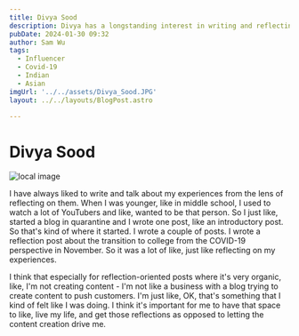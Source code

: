 ```yaml
---
title: Divya Sood
description: Divya has a longstanding interest in writing and reflecting on personal experiences, starting a blog during quarantine to share organic reflections. 
pubDate: 2024-01-30 09:32
author: Sam Wu
tags:
  - Influencer
  - Covid-19
  - Indian
  - Asian
imgUrl: '../../assets/Divya_Sood.JPG'
layout: ../../layouts/BlogPost.astro

---
```

# Divya Sood

![local image](/../src/assets/Divya_Sood.JPG)

I have always liked to write and talk about my experiences from the lens of reflecting on them. When I was younger, like in middle school, I used to watch a lot of YouTubers and like, wanted to be that person. So I just like, started a blog in quarantine and I wrote one post, like an introductory post.
So that's kind of where it started. I wrote a couple of posts. I wrote a reflection post about the transition to college from the COVID-19 perspective in November. So it was a lot of like, just like reflecting on my experiences. 

I think that especially for reflection-oriented posts where it's very organic, like, I'm not creating content - I'm not like a business with a blog trying to create content to push customers. I'm just like, OK, that's something that I kind of felt like I was doing. I think it's important for me to have that space to like, live my life, and get those reflections as opposed to letting the content creation drive me. 


